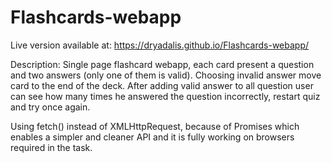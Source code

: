 # Flashcards-webapp
Live version available at: https://dryadalis.github.io/Flashcards-webapp/

Description:
Single page flashcard webapp, each card present a question and two answers (only one of them is valid).
Choosing invalid answer move card to the end of the deck.
After adding valid answer to all question user can see how many times he answered the question incorrectly, restart quiz and try once again.

Using fetch() instead of XMLHttpRequest, because of Promises which enables a simpler and cleaner API and it is fully working on browsers required in the task.